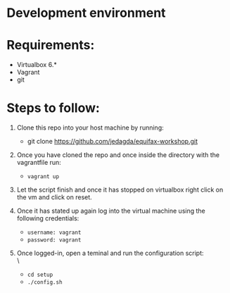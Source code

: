 # Development environment

 # Requirements: 
- Virtualbox 6.* <br/>
- Vagrant
- git

# Steps to follow:
 1. Clone this repo into your host machine by running: <br/>
    - git clone https://github.com/jedagda/equifax-workshop.git
 
 2. Once you have cloned the repo and once inside the directory with the vagrantfile run: <br/>

    - `vagrant up`

 3. Let the script finish and once it has stopped on virtualbox right click on the vm and click on reset. <br/>

 4. Once it has stated up again log into the virtual machine using the following credentials: <br/>

    - `username: vagrant`
    - `password: vagrant`

 5. Once logged-in, open a teminal and run the configuration script: <br/>\

    - `cd setup`
    - `./config.sh`


